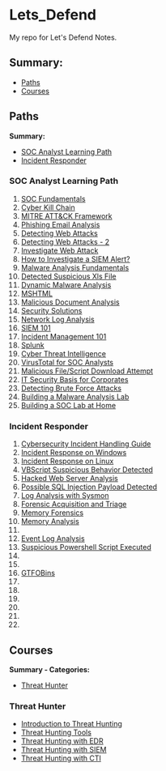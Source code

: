 # Lets_Defend
My repo for Let's Defend Notes.

## Summary:

- [Paths](#paths)
- [Courses](#courses)





## Paths

**Summary:**

- [SOC Analyst Learning Path](#soc-analyst-learning-path)
- [Incident Responder](#incident-responder)

### SOC Analyst Learning Path

1. [SOC Fundamentals](paths/soc_analyst_learning_path/soc_fundamentals)
1. [Cyber Kill Chain](paths/soc_analyst_learning_path/cyber_kill_chain)
1. [MITRE ATT&CK Framework](paths/soc_analyst_learning_path/mitre_att&ck_framework)
1. [Phishing Email Analysis](paths/soc_analyst_learning_path/phishing_email_analysis)
1. [Detecting Web Attacks](paths/soc_analyst_learning_path/detecting_web_attacks)
1. [Detecting Web Attacks - 2](paths/soc_analyst_learning_path/detecting_web_attacks_2)
1. [Investigate Web Attack](paths/soc_analyst_learning_path/investigate_web_attack)
1. [How to Investigate a SIEM Alert?](paths/soc_analyst_learning_path/how_to_investigate_a_SIEM_alert)
1. [Malware Analysis Fundamentals](paths/soc_analyst_learning_path/malware_analysis_fundamental)
1. [Detected Suspicious Xls File](paths/soc_analyst_learning_path/detected_suspicious_xls_file)
1. [Dynamic Malware Analysis](paths/soc_analyst_learning_path/dynamic_malware_analysis)
1. [MSHTML](paths/soc_analyst_learning_path/mshtml)
1. [Malicious Document Analysis](paths/soc_analyst_learning_path/malicious_document_analysis)
1. [Security Solutions](paths/soc_analyst_learning_path/security_solutions)
1. [Network Log Analysis](paths/soc_analyst_learning_path/network_log_analysis)
1. [SIEM 101](paths/soc_analyst_learning_path/siem_101)
1. [Incident Management 101](paths/soc_analyst_learning_path/incident_management_101)
1. [Splunk](paths/soc_analyst_learning_path/splunk)
1. [Cyber Threat Intelligence](paths/soc_analyst_learning_path/cyber_threat_intelligence)
1. [VirusTotal for SOC Analysts](paths/soc_analyst_learning_path/virustotal_for_soc_analysts)
1. [Malicious File/Script Download Attempt](paths/soc_analyst_learning_path/malicious_filescript_download_attempt)
1. [IT Security Basis for Corporates](paths/soc_analyst_learning_path/it_security_basis_for_corporates)
1. [Detecting Brute Force Attacks](paths/soc_analyst_learning_path/detecting_brute_force_attacks)
1. [Building a Malware Analysis Lab](paths/soc_analyst_learning_path/building_a_malware_analysis_lab)
1. [Building a SOC Lab at Home](paths/soc_analyst_learning_path/building_a_soc_lab_at_home)



### Incident Responder

1. [Cybersecurity Incident Handling Guide](paths/incident_responder_path/cybersecurity_incident_handling_guide)
1. [Incident Response on Windows](paths/incident_responder_path/incident_response_on_windows)
1. [Incident Response on Linux](paths/incident_responder_path/incident_response_on_linux)
1. [VBScript Suspicious Behavior Detected](paths/incident_responder_path/vbscript_suspicious_behavior_detected)
1. [Hacked Web Server Analysis](paths/incident_responder_path/hacked_web_server_analysis)
1. [Possible SQL Injection Payload Detected](paths/incident_responder_path/possible_sql_injection_payload_detected)
1. [Log Analysis with Sysmon](paths/incident_responder_path/log_analysis_with_sysmon)
1. [Forensic Acquisition and Triage](paths/incident_responder_path/forensic_acquisition_and_triage)
1. [Memory Forensics](paths/incident_responder_path/memory_forensics)
1. [Memory Analysis](paths/incident_responder_path/memory_analysis)
1. 
1. [Event Log Analysis](paths/incident_responder_path/event_log_analysis)
1. [Suspicious Powershell Script Executed](paths/incident_responder_path/suspicious_powershell_script_executed)
1. 
1. 
1. [GTFOBins](paths/incident_responder_path/gtfobins)
1.  
1.  
1.  
1.  
1.  
1.  





## Courses

**Summary - Categories:**

- [Threat Hunter](#threat-hunter)

### Threat Hunter

- [Introduction to Threat Hunting](courses/threat_hunter/introduction_to_threat_hunting)
- [Threat Hunting Tools](courses/threat_hunter/threat_hunting_tools)
- [Threat Hunting with EDR](courses/threat_hunter/threat_hunting_with_edr)
- [Threat Hunting with SIEM](courses/threat_hunter/threat_hunting_with_siem)
- [Threat Hunting with CTI](courses/threat_hunter/threat_hunting_with_cti)

